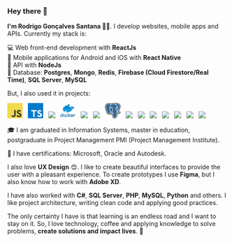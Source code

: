 ### Hey there 👋

**I'm Rodrigo Gonçalves Santana 👨‍🚀**. I develop websites, mobile apps and APIs. Currently my stack is: 

:computer: Web front-end development with **ReactJs** <br/>
:iphone: Mobile applications for Android and iOS with **React Native** <br/>
:satellite: API with **NodeJs** <br/>
:floppy_disk: Database: **Postgres**, **Mongo**, **Redis**, **Firebase (Cloud Firestore/Real Time)**, **SQL Server**, **MySQL** <br/>

But, I also used it in projects: 

<p>
<img src="https://raw.githubusercontent.com/github/explore/80688e429a7d4ef2fca1e82350fe8e3517d3494d/topics/javascript/javascript.png" height="35px"/>
&nbsp;  
<img src="https://raw.githubusercontent.com/github/explore/80688e429a7d4ef2fca1e82350fe8e3517d3494d/topics/typescript/typescript.png" height="35px"/>
&nbsp;
<img src="https://appmasters.io/static/react-47ce6e77f039020ee2e76a10c1e988e9.png" height="35px"/> 
&nbsp;
<img src="https://raw.githubusercontent.com/github/explore/80688e429a7d4ef2fca1e82350fe8e3517d3494d/topics/docker/docker.png" height="35px"/>
&nbsp;
<img src="https://www.mysql.com/common/logos/logo-mysql-170x115.png" height="35px"/>
&nbsp;
<img src="https://img.icons8.com/color/452/mongodb.png" height="35px"/>
&nbsp;
<img src="https://raw.githubusercontent.com/github/explore/80688e429a7d4ef2fca1e82350fe8e3517d3494d/topics/postgresql/postgresql.png" height="35px"/> 
&nbsp;
<img src="https://cdn4.iconfinder.com/data/icons/redis-2/1451/Untitled-2-512.png" height="35px"/> 
&nbsp;
<img src="https://img.icons8.com/color/452/firebase.png" height="35px" />   
&nbsp;
<img src="https://img.icons8.com/color/452/microsoft-sql-server.png" height="35px" />   
&nbsp;  
<img src="https://seeklogo.com/images/F/figma-logo-E4E21D3AEA-seeklogo.com.png" height="35px" />   
&nbsp;
<img src="https://img1.gratispng.com/20180415/pjw/kisspng-adobe-xd-user-interface-design-computer-icons-adob-adobe-5ad2fa7cce9f02.2569342615237761248463.jpg" height="35px" />   
&nbsp;
<img src="https://sdtimes.com/wp-content/uploads/2018/04/1_tfZa4vsI6UusJYt_fzvGnQ.png" height="35px" />   
&nbsp;
<img src="https://exportcode.com/wp-content/uploads/2018/08/c.png" height="35px" />    
</p>

:mortar_board: I am graduated in Information Systems, master in education, postgraduate in Project Management PMI (Project Management Institute). 

:memo: I have certifications: Microsoft, Oracle and Autodesk.


I also love **UX Design** :heart_eyes:. I like to create beautiful interfaces to provide the user with a pleasant experience. To create prototypes I use **Figma**, but I also know how to work with **Adobe XD**.



I have also worked with **C#**, **SQL Server**, **PHP**, **MySQL**, **Python** and others. I like project architecture, writing clean code and applying good practices. 


The only certainty I have is that learning is an endless road and I want to stay on it. So, I love technology, coffee and applying knowledge to solve problems, **create solutions and impact lives**. :purple_heart:
